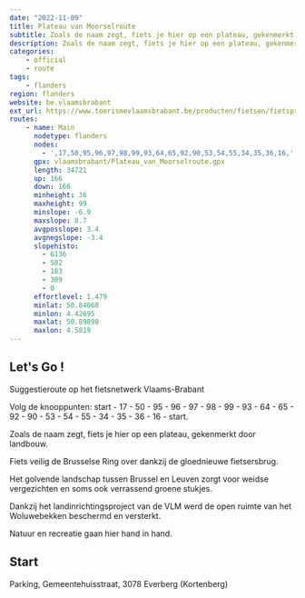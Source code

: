```yaml
---
date: "2022-11-09"
title: Plateau van Moorselroute
subtitle: Zoals de naam zegt, fiets je hier op een plateau, gekenmerkt door landbouw
description: Zoals de naam zegt, fiets je hier op een plateau, gekenmerkt door landbouw. Het golvende landschap tussen Brussel en Leuven zorgt voor weidse vergezichten en soms ook verrassend groene stukjes.
categories:
    - official
    - route
tags:
    - flanders
region: flanders
website: be.vlaamsbrabant
ext_url: https://www.toerismevlaamsbrabant.be/producten/fietsen/fietsproducten/plateau-van-moorselroute/index.html
routes:
    - name: Main
      nodetype: flanders
      nodes:
        - ',17,50,95,96,97,98,99,93,64,65,92,90,53,54,55,34,35,36,16,'
      gpx: vlaamsbrabant/Plateau_van_Moorselroute.gpx
      length: 34721
      up: 166
      down: 166
      minheight: 36
      maxheight: 99
      minslope: -6.9
      maxslope: 8.7
      avgposslope: 3.4
      avgnegslope: -3.4
      slopehisto:
        - 6136
        - 502
        - 183
        - 309
        - 0
      effortlevel: 1.479
      minlat: 50.84068
      minlon: 4.42695
      maxlat: 50.89898
      maxlon: 4.5819
---
```


## Let's Go ! 

Suggestieroute op het fietsnetwerk Vlaams-Brabant

Volg de knooppunten: start - 17 - 50 - 95 - 96 - 97 - 98 - 99 - 93 - 64 - 65 - 92 - 90 - 53 - 54 - 55 - 34 - 35 - 36 - 16 - start.

Zoals de naam zegt, fiets je hier op een plateau, gekenmerkt door landbouw.

Fiets veilig de Brusselse Ring over dankzij de gloednieuwe fietsersbrug.

Het golvende landschap tussen Brussel en Leuven zorgt voor weidse vergezichten en soms ook verrassend groene stukjes.

Dankzij het landinrichtingsproject van de VLM werd de open ruimte van het Woluwebekken beschermd en versterkt.

Natuur en recreatie gaan hier hand in hand.

## Start

Parking, Gemeentehuisstraat, 3078 Everberg (Kortenberg)
